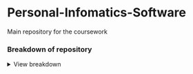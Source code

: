 # Personal-Infomatics-Software
Main repository for the coursework

### Breakdown of repository
<details><summary>View breakdown</summary>
<p>
  
-----------------------------------
  - **ProjectInformation folder**
    - ProjectRequirements text file that has the initial requirements from the specification and space to add additional requirements.
    - MeetingMinutes is a folder containing the minutes taken from each meeting
    - GuideToTheWrittenReport contains condensed information taken from the specification regarding what is expected from the report
    - MarkingScheme is take directly from the specification
    - A pdf copy of the specifcation
---------------------------------
  - **src**
    - main/java contains the java class files that form the program
    - main/resources is the resource folder, e.g. for text files
    - test/java contains the classes that contain unit tests where test cases should be created
-------------------------------------
  - **.github/workflows**
    - Contains the maven.yml folder that controls the continuos integration action that runs the tests in the test folder every time code is pushed to the github
    - Should not need to be changed
--------------------------------------
  - **pom.xml**
    - File required for maven used to automaticly run tests
    - If external libraries are used, they can be added to the project as a dependancy here
-------------------------------------------
  
</p></details>

